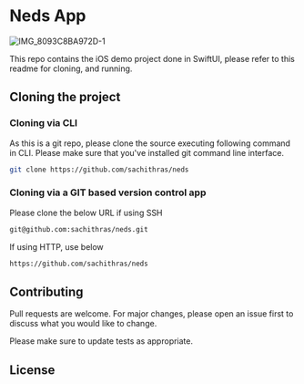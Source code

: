 # Neds App

![IMG_8093C8BA972D-1](https://github.com/user-attachments/assets/54793634-6527-4bcb-8b5d-5795ba85086e)

This repo contains the iOS demo project done in SwiftUI, please refer to this readme for cloning, and running.

## Cloning the project

### Cloning via CLI

As this is a git repo, please clone the source executing following command in CLI. Please make sure that you've installed git command line interface. 

```bash
git clone https://github.com/sachithras/neds
```

### Cloning via a GIT based version control app

Please clone the below URL if using SSH

```bash
git@github.com:sachithras/neds.git
```

If using HTTP, use below

```bash
https://github.com/sachithras/neds
```

## Contributing

Pull requests are welcome. For major changes, please open an issue first
to discuss what you would like to change.

Please make sure to update tests as appropriate.

## License
